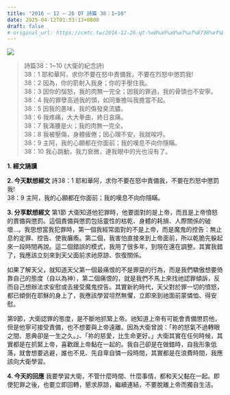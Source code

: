```yaml
---
title: "2016 – 12 – 26 QT 詩篇 38：1~10"
date: 2025-04-12T01:53:13+0800
draft: false
# original_url: https://cmtc.tw/2016-12-26-qt-%e8%a9%a9%e7%af%8738%ef%bc%9a110
---
```


![](/images/qt.jpg)
> 詩篇38：1\~10 (大衛的紀念詩)  
> 38：1 耶和華阿，求你不要在怒中責備我，不要在烈怒中懲罰我!  
> 38：2 因為，你的箭射入我身；你的手壓住我。  
> 38：3 因你的惱怒，我的肉無一完全；因我的罪過，我的骨頭也不安寧。  
> 38：4 我的罪孽高過我的頭，如同重擔叫我擔當不起。  
> 38：5 因我的愚味，我的傷發臭流膿。  
> 38：6 我疼痛，大大拳曲，終日哀痛。  
> 38：7 我滿腰是火；我的肉無一完全。  
> 38：8 我被壓傷，身體疲倦；因心理不安，我就唉哼。  
> 38：9 主阿，我的心願都在你面前；我的嘆息不向你隱瞞。  
> 38：10 我心跳動，我力衰微，連我眼中的光也沒有了。

**1.  經文誦讀**

**2.  今天默想經文**
詩38：1 耶和華阿，求你不要在怒中責備我，不要在烈怒中懲罰我!  
38：9 主阿，我的心願都在你面前；我的嘆息不向你隱瞞。

**3. 分享默想經文**
第1節 大衛知道他犯罪時，他要面對的是上帝，而且是上帝憤怒的責備與懲罰。這個責備與懲罰包括靈性的枯乾、身體的耗損、人際關係的破壞…。我思想當我犯罪時，第一個我經常面對的不是上帝，而是魔鬼的控告：無止息的定罪、控告、使我癱瘓。第二個，我害怕直接來到上帝面前，所以乾脆先躲起來一段時間再說。這二個錯誤的模式，我用了很多年，到現在還在調整。其實我錯了，我應該立刻來到天父面前求祂原諒、恢復關係。

如果了解天父，就知道天父第一個最痛恨的不是罪惡的行為，而是我們驕傲想要倚靠自己的態度（自以為神），第二個痛恨的，就是我們不馬上來找祂認罪傾訴，反而自己想辦法求安慰或去接受魔鬼控告。其實新約時代，天父對於罪一切的憤怒，都已傾倒在耶穌的身上了，我應該學習坦然無懼，立即來到祂面前蒙憐恤、得安慰。

第9節，大衛認罪的態度，是不斷地抓緊上帝。祂知道上帝有可能會責備懲罰他，但是他寧可接受責備，也不想要與上帝遠離。因為大衛曾說：「祢的怒氣不過轉眼之間、恩典卻是一生之久。」、「祢的慈愛，比生命更好。」大衛其實在任何時候，其實都是在抓緊上帝，喜歡跟上帝黏在一起的。我自己卻是在做錯時，自我形象低落，就會想要逃避，誰也不見、先自卑自憐一段時間，其實都是在浪費時間，我應該向大衛學習。

**4. 今天的回應**
我要學習大衛，不管什麼時間、什麼事情，都和天父黏在一起。即使犯罪之後，也要立即回轉，懇求原諒，繼續連結，不要脫離上帝而獨自生活。
